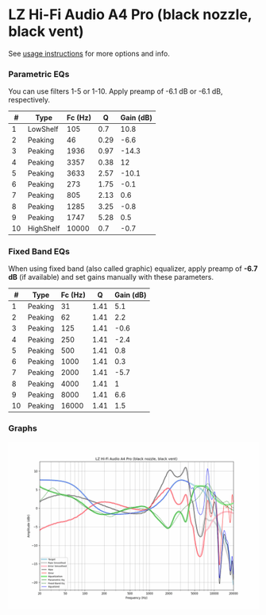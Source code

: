 # LZ Hi-Fi Audio A4 Pro (black nozzle, black vent)
See [usage instructions](https://github.com/jaakkopasanen/AutoEq#usage) for more options and info.

### Parametric EQs
You can use filters 1-5 or 1-10. Apply preamp of -6.1 dB or -6.1 dB, respectively.

|   # | Type      |   Fc (Hz) |    Q |   Gain (dB) |
|-----|-----------|-----------|------|-------------|
|   1 | LowShelf  |       105 | 0.7  |        10.8 |
|   2 | Peaking   |        46 | 0.29 |        -6.6 |
|   3 | Peaking   |      1936 | 0.97 |       -14.3 |
|   4 | Peaking   |      3357 | 0.38 |        12   |
|   5 | Peaking   |      3633 | 2.57 |       -10.1 |
|   6 | Peaking   |       273 | 1.75 |        -0.1 |
|   7 | Peaking   |       805 | 2.13 |         0.6 |
|   8 | Peaking   |      1285 | 3.25 |        -0.8 |
|   9 | Peaking   |      1747 | 5.28 |         0.5 |
|  10 | HighShelf |     10000 | 0.7  |        -0.7 |

### Fixed Band EQs
When using fixed band (also called graphic) equalizer, apply preamp of **-6.7 dB** (if available) and set gains manually with these parameters.

|   # | Type    |   Fc (Hz) |    Q |   Gain (dB) |
|-----|---------|-----------|------|-------------|
|   1 | Peaking |        31 | 1.41 |         5.1 |
|   2 | Peaking |        62 | 1.41 |         2.2 |
|   3 | Peaking |       125 | 1.41 |        -0.6 |
|   4 | Peaking |       250 | 1.41 |        -2.4 |
|   5 | Peaking |       500 | 1.41 |         0.8 |
|   6 | Peaking |      1000 | 1.41 |         0.3 |
|   7 | Peaking |      2000 | 1.41 |        -5.7 |
|   8 | Peaking |      4000 | 1.41 |         1   |
|   9 | Peaking |      8000 | 1.41 |         6.6 |
|  10 | Peaking |     16000 | 1.41 |         1.5 |

### Graphs
![](./LZ%20Hi-Fi%20Audio%20A4%20Pro%20(black%20nozzle,%20black%20vent).png)
